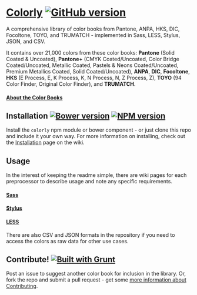 # [Colorly](http://colorly.us) [![GitHub version](https://badge.fury.io/gh/jpederson%2Fcolorly.svg)](http://badge.fury.io/gh/jpederson%2Fcolorly)

A comprehensive library of color books from Pantone, ANPA, HKS, DIC, Focoltone, TOYO, and TRUMATCH - implemented in Sass, LESS, Stylus, JSON, and CSV. 

It contains over 21,000 colors from these color books: **Pantone** (Solid Coated & Uncoated), **Pantone+** (CMYK Coated/Uncoated, Color Bridge Coated/Uncoated, Metallic Coated, Pastels & Neons Coated/Uncoated, Premium Metallics Coated, Solid Coated/Uncoated), **ANPA**, **DIC**, **Focoltone**, **HKS** (E Process, E, K Process, K, N Process, N, Z Process, Z), **TOYO** (94 Color Finder, Original Color Finder), and **TRUMATCH**.

#### [About the Color Books](https://github.com/jpederson/Colorly/wiki/Color-Books)


## Installation [![Bower version](https://badge.fury.io/bo/colorly.svg)](http://badge.fury.io/bo/colorly) [![NPM version](https://badge.fury.io/js/colorly.svg)](http://badge.fury.io/js/colorly)

Install the `colorly` npm module or bower component - or just clone this repo and include it your own way. For more information on installing, check out the [Installation](https://github.com/jpederson/Colorly/wiki/Installation) page on the wiki.


## Usage

In the interest of keeping the readme simple, there are wiki pages for each preprocessor to describe usage and note any specific requirements.

#### [Sass](https://github.com/jpederson/Colorly/wiki/Sass)
#### [Stylus](https://github.com/jpederson/Colorly/wiki/Stylus)
#### [LESS](https://github.com/jpederson/Colorly/wiki/LESS)

There are also CSV and JSON formats in the repository if you need to access the colors as raw data for other use cases.


## Contribute! [![Built with Grunt](https://cdn.gruntjs.com/builtwith.png)](http://gruntjs.com/)

Post an issue to suggest another color book for inclusion in the library. Or, fork the repo and submit a pull request - get some [more information about Contributing](https://github.com/jpederson/Colorly/wiki/Contributing).
